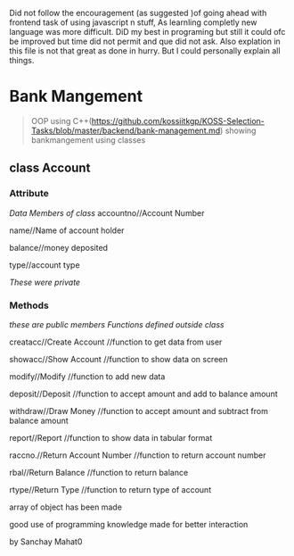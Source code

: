Did not follow the encouragement (as suggested )of going ahead with frontend task of using javascript n stuff,
As learnling completly new language was more difficult.
DiD my best  in programing but still it could ofc be improved but time did not permit and que did not ask.
Also explation in this file is not that great as done in hurry. But I could personally explain all things.

# Bank Mangement 
> OOP using C++(https://github.com/kossiitkgp/KOSS-Selection-Tasks/blob/master/backend/bank-management.md)
showing bankmangement using classes
## class Account
 ### Attribute
 _Data Members of class_
 accountno//Account Number

 name//Name of account holder

 balance//money deposited

 type//account type

 _These were private_

 ### Methods
 _these are public members_
  _Functions defined outside class_

 creatacc//Create Account //function to get data from user

 showacc//Show Account //function to show data on screen

modify//Modify //function to add new data

deposit//Deposit //function to accept amount and add to balance amount

withdraw//Draw Money //function to accept amount and subtract from balance amount

report//Report //function to show data in tabular format

raccno.//Return Account Number //function to return account number

rbal//Return Balance //function to return balance

rtype//Return Type //function to return type of account

array of object has been made

good use of programming knowledge made for better interaction 

 by Sanchay Mahat0
